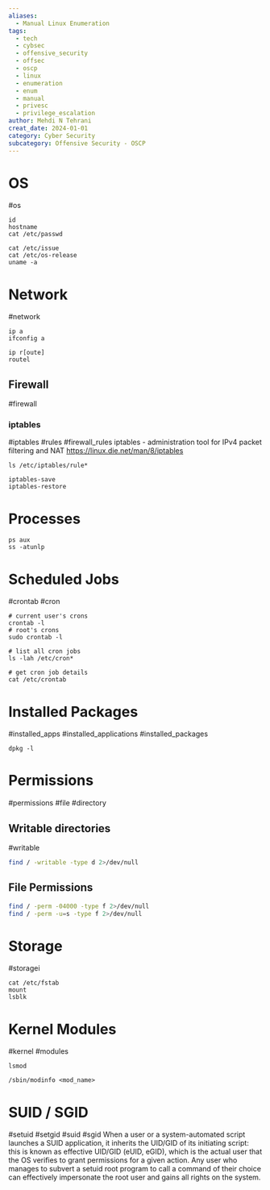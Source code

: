 ```yaml
---
aliases:
  - Manual Linux Enumeration
tags:
  - tech
  - cybsec
  - offensive_security
  - offsec
  - oscp
  - linux
  - enumeration
  - enum
  - manual
  - privesc
  - privilege_escalation
author: Mehdi N Tehrani
creat_date: 2024-01-01
category: Cyber Security
subcategory: Offensive Security - OSCP
---
```


# OS
#os 
```
id
hostname
cat /etc/passwd

cat /etc/issue
cat /etc/os-release
uname -a
```
# Network
#network
```
ip a
ifconfig a

ip r[oute]
routel
```
## Firewall
#firewall 
### iptables
#iptables #rules #firewall_rules
iptables - administration tool for IPv4 packet filtering and NAT 
https://linux.die.net/man/8/iptables
```
ls /etc/iptables/rule*

iptables-save
iptables-restore
```

# Processes
```
ps aux
ss -atunlp
```

# Scheduled Jobs
#crontab #cron
```
# current user's crons
crontab -l
# root's crons 
sudo crontab -l

# list all cron jobs
ls -lah /etc/cron*

# get cron job details
cat /etc/crontab
```

# Installed Packages
#installed_apps #installed_applications #installed_packages
```
dpkg -l
```

# Permissions
#permissions #file #directory
## Writable directories
#writable
```sh
find / -writable -type d 2>/dev/null
```
## File Permissions
```sh
find / -perm -04000 -type f 2>/dev/null
find / -perm -u=s -type f 2>/dev/null
```

# Storage
#storagei
```
cat /etc/fstab
mount
lsblk
```


# Kernel Modules
#kernel #modules
```
lsmod

/sbin/modinfo <mod_name>
```
# SUID / SGID
#setuid #setgid #suid #sgid 
When a user or a system-automated script launches a SUID application, it inherits the UID/GID of its initiating script: this is known as effective UID/GID (eUID, eGID), which is the actual user that the OS verifies to grant permissions for a given action. Any user who manages to subvert a setuid root program to call a command of their choice can effectively impersonate the root user and gains all rights on the system. 